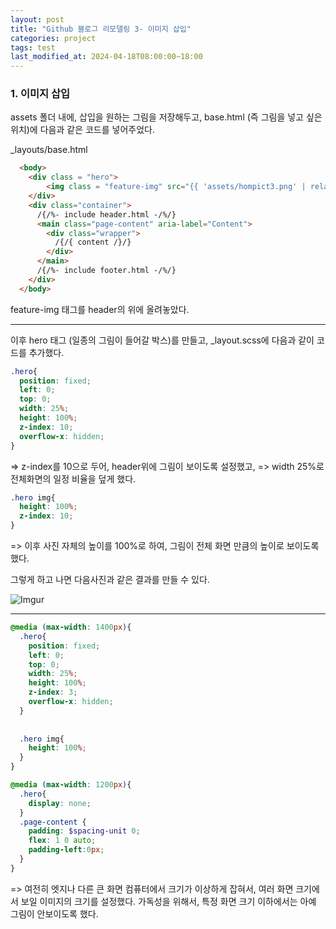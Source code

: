 ```yaml
---
layout: post
title: "Github 블로그 리모델링 3- 이미지 삽입"
categories: project
tags: test
last_modified_at: 2024-04-18T08:00:00~18:00
---
```



### 1. 이미지 삽입   

assets 폴더 내에, 삽입을 원하는 그림을 저장해두고, base.html (즉 그림을 넣고 싶은 위치)에 다음과 같은 코드를 넣어주었다.  

_layouts/base.html  

```html
  <body>
    <div class = "hero">
        <img class = "feature-img" src="{{ 'assets/hompict3.png' | relative_url }}" />
    </div>
    <div class="container">
      /{/%- include header.html -/%/}
      <main class="page-content" aria-label="Content">
        <div class="wrapper">
          /{/{ content /}/}
        </div>
      </main>
      /{/%- include footer.html -/%/}
    </div>
  </body>
```   

feature-img 태그를 header의 위에 올려놓았다.

---  

이후 hero 태그 (일종의 그림이 들어갈 박스)를 만들고,  _layout.scss에 다음과 같이 코드를 추가했다.  

```scss
.hero{
  position: fixed;
  left: 0;
  top: 0;
  width: 25%;
  height: 100%;
  z-index: 10;
  overflow-x: hidden;
}
```  
=> z-index를 10으로 두어, header위에 그림이 보이도록 설정했고,
=> width 25%로 전체화면의 일정 비율을 덮게 했다.   


```scss
.hero img{
  height: 100%;
  z-index: 10;
}
```  
=> 이후 사진 자체의 높이를 100%로 하여, 그림이 전체 화면 만큼의 높이로 보이도록 했다.  


그렇게 하고 나면 다음사진과 같은 결과를 만들 수 있다.  

![Imgur](https://imgur.com/AE9JBnx.jpg)  

---  

```scss   
@media (max-width: 1400px){
  .hero{
    position: fixed;
    left: 0;
    top: 0;
    width: 25%;
    height: 100%;
    z-index: 3;
    overflow-x: hidden;
  }
  
  
  .hero img{
    height: 100%;
  }
}

@media (max-width: 1200px){
  .hero{
    display: none;
  }
  .page-content {
    padding: $spacing-unit 0;
    flex: 1 0 auto;
    padding-left:0px;
  }
}
```

=> 여전히 엣지나 다른 큰 화면 컴퓨터에서 크기가 이상하게 잡혀서, 여러 화면 크기에서 보일 이미지의 크기를 설정했다. 가독성을 위해서, 특정 화면 크기 이하에서는 아예 그림이 안보이도록 했다.  